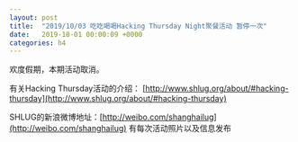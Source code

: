 ```yaml
---
layout: post
title:  "2019/10/03 吃吃喝喝Hacking Thursday Night聚餐活动 暂停一次"
date:   2019-10-01 00:00:09 +0000
categories: h4
---
```

欢度假期，本期活动取消。

有关Hacking Thursday活动的介绍：
[http://www.shlug.org/about/#hacking-thursday](http://www.shlug.org/about/#hacking-thursday)

SHLUG的新浪微博地址：[http://weibo.com/shanghailug](http://weibo.com/shanghailug) 有每次活动照片以及信息发布

